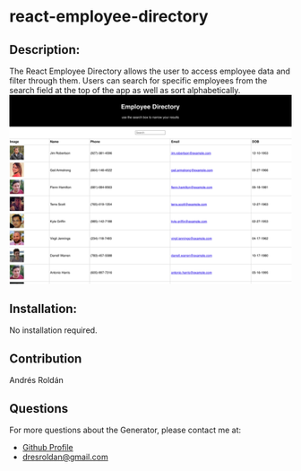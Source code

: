 # react-employee-directory

  ## Description:
The React Employee Directory allows the user to access employee data and filter through them. Users can search for specific employees from the search field at the top of the app as well as sort alphabetically.
 ![Image of landing page](./public/directorymain.png)
 
 ## Installation:
  No installation required. 

  ## Contribution
  Andrés Roldán
 
## Questions
  For more questions about the Generator, please contact me at:
  
  * [Github Profile](http://github.com/dresroldan)
  * dresroldan@gmail.com
      
  